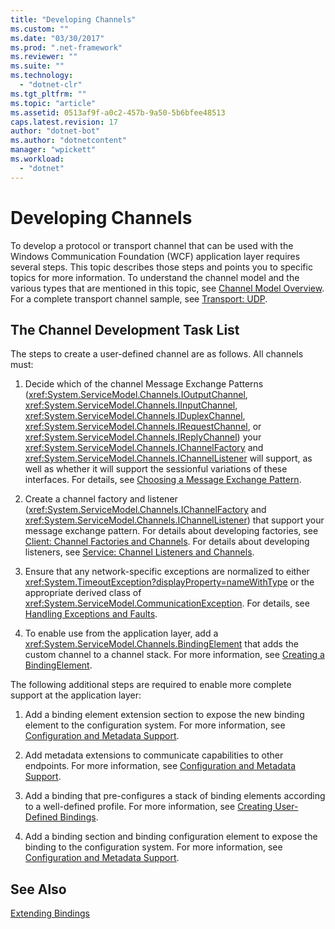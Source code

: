```yaml
---
title: "Developing Channels"
ms.custom: ""
ms.date: "03/30/2017"
ms.prod: ".net-framework"
ms.reviewer: ""
ms.suite: ""
ms.technology: 
  - "dotnet-clr"
ms.tgt_pltfrm: ""
ms.topic: "article"
ms.assetid: 0513af9f-a0c2-457b-9a50-5b6bfee48513
caps.latest.revision: 17
author: "dotnet-bot"
ms.author: "dotnetcontent"
manager: "wpickett"
ms.workload: 
  - "dotnet"
---
```

# Developing Channels
To develop a protocol or transport channel that can be used with the Windows Communication Foundation (WCF) application layer requires several steps. This topic describes those steps and points you to specific topics for more information. To understand the channel model and the various types that are mentioned in this topic, see [Channel Model Overview](../../../../docs/framework/wcf/extending/channel-model-overview.md). For a complete transport channel sample, see [Transport: UDP](../../../../docs/framework/wcf/samples/transport-udp.md).  
  
## The Channel Development Task List  
 The steps to create a user-defined channel are as follows. All channels must:  
  
1.  Decide which of the channel Message Exchange Patterns (<xref:System.ServiceModel.Channels.IOutputChannel>, <xref:System.ServiceModel.Channels.IInputChannel>, <xref:System.ServiceModel.Channels.IDuplexChannel>, <xref:System.ServiceModel.Channels.IRequestChannel>, or <xref:System.ServiceModel.Channels.IReplyChannel>) your <xref:System.ServiceModel.Channels.IChannelFactory> and <xref:System.ServiceModel.Channels.IChannelListener> will support, as well as whether it will support the sessionful variations of these interfaces. For details, see [Choosing a Message Exchange Pattern](../../../../docs/framework/wcf/extending/choosing-a-message-exchange-pattern.md).  
  
2.  Create a channel factory and listener (<xref:System.ServiceModel.Channels.IChannelFactory> and <xref:System.ServiceModel.Channels.IChannelListener>) that support your message exchange pattern. For details about developing factories, see [Client: Channel Factories and Channels](../../../../docs/framework/wcf/extending/client-channel-factories-and-channels.md). For details about developing listeners, see [Service: Channel Listeners and Channels](../../../../docs/framework/wcf/extending/service-channel-listeners-and-channels.md).  
  
3.  Ensure that any network-specific exceptions are normalized to either <xref:System.TimeoutException?displayProperty=nameWithType> or the appropriate derived class of <xref:System.ServiceModel.CommunicationException>. For details, see [Handling Exceptions and Faults](../../../../docs/framework/wcf/extending/handling-exceptions-and-faults.md).  
  
4.  To enable use from the application layer, add a <xref:System.ServiceModel.Channels.BindingElement> that adds the custom channel to a channel stack. For more information, see [Creating a BindingElement](../../../../docs/framework/wcf/extending/creating-a-bindingelement.md).  
  
 The following additional steps are required to enable more complete support at the application layer:  
  
1.  Add a binding element extension section to expose the new binding element to the configuration system. For more information, see [Configuration and Metadata Support](../../../../docs/framework/wcf/extending/configuration-and-metadata-support.md).  
  
2.  Add metadata extensions to communicate capabilities to other endpoints. For more information, see [Configuration and Metadata Support](../../../../docs/framework/wcf/extending/configuration-and-metadata-support.md).  
  
3.  Add a binding that pre-configures a stack of binding elements according to a well-defined profile. For more information, see [Creating User-Defined Bindings](../../../../docs/framework/wcf/extending/creating-user-defined-bindings.md).  
  
4.  Add a binding section and binding configuration element to expose the binding to the configuration system. For more information, see [Configuration and Metadata Support](../../../../docs/framework/wcf/extending/configuration-and-metadata-support.md).  
  
## See Also  
 [Extending Bindings](../../../../docs/framework/wcf/extending/extending-bindings.md)
